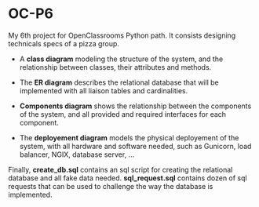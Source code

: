 # OC-P6

My 6th project for OpenClassrooms Python path. It consists designing technicals specs of a pizza group. 

* A __class diagram__ modeling the structure of the system, and the relationship between classes, their attributes and methods.

* The __ER diagram__ describes the relational database that will be implemented with all liaison tables and cardinalities.

* __Components diagram__ shows the relationship between the components of the system, and all provided and required interfaces for each component.

* The __deployement diagram__ models the physical deployement of the system, with all hardware and software needed, such as Gunicorn, load balancer, NGIX, database server, ...

Finally, __create_db.sql__ contains an sql script for creating the relational database and all fake data needed.
__sql_request.sql__ contains dozen of sql requests that can be used to challenge the way the database is implemented.